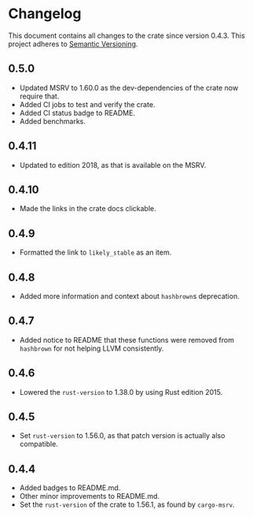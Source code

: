 # Changelog

This document contains all changes to the crate since version 0.4.3.
This project adheres to [Semantic Versioning](https://semver.org/spec/v2.0.0.html).

## 0.5.0

- Updated MSRV to 1.60.0 as the dev-dependencies of the crate now require that.
- Added CI jobs to test and verify the crate.
- Added CI status badge to README.
- Added benchmarks.

## 0.4.11

- Updated to edition 2018, as that is available on the MSRV.

## 0.4.10

- Made the links in the crate docs clickable.

## 0.4.9

- Formatted the link to `likely_stable` as an item.

## 0.4.8

- Added more information and context about `hashbrown`s deprecation.

## 0.4.7

- Added notice to README that these functions were removed from `hashbrown` for not helping LLVM consistently.

## 0.4.6

- Lowered the `rust-version` to 1.38.0 by using Rust edition 2015.

## 0.4.5

- Set `rust-version` to 1.56.0, as that patch version is actually also compatible.

## 0.4.4

- Added badges to README.md.
- Other minor improvements to README.md.
- Set the `rust-version` of the crate to 1.56.1, as found by `cargo-msrv`.
